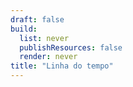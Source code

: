 ```yaml
---
draft: false
build:
  list: never
  publishResources: false
  render: never
title: "Linha do tempo"
---
```


